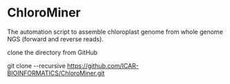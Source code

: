 # ChloroMiner
The automation script to assemble chloroplast genome from whole genome NGS (forward and reverse reads).



clone the directory from GitHub

git clone --recursive https://github.com/ICAR-BIOINFORMATICS/ChloroMiner.git

